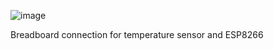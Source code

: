  
![image](https://github.com/MMemon2003/HealthProject2024/assets/146339735/79513afc-e1ab-4f52-a3c4-c62499006154)

Breadboard connection for temperature sensor and ESP8266



